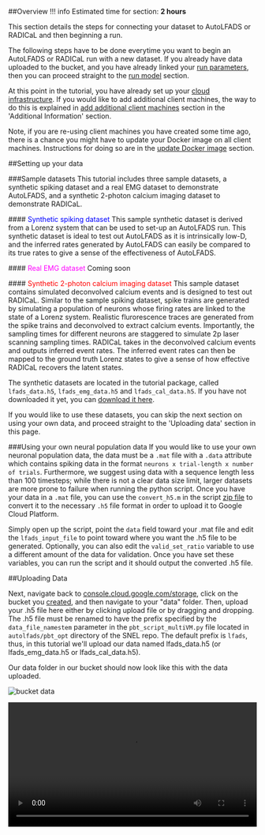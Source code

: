 ##Overview
!!! info
    Estimated time for section: **2 hours**

This section details the steps for connecting your dataset to AutoLFADS or RADICaL and then beginning a run.

The following steps have to be done everytime you want to begin an AutoLFADS or RADICaL run with a new dataset. If you already have data uploaded to the bucket, and you have already linked your [run parameters](../run_params), then you can proceed straight to the [run model](../run_autoLFADS) section.

At this point in the tutorial, you have already set up your [cloud infrastructure](../create_infra). If you would like to add additional client machines, the way to do this is explained in [add additional client machines](../runAddInfo/#Add-Additional-Client-Machines) section in the 'Additional Information' section. 

Note, if you are re-using client machines you have created some time ago, there is a chance you might have to update your Docker image on all client machines. Instructions for doing so are in the [update Docker image](../runAddInfo/#Updating-docker-image) section. 

##Setting up your data

###Sample datasets
This tutorial includes three sample datasets, a synthetic spiking dataset and a real EMG dataset to demonstrate AutoLFADS, and a synthetic 2-photon calcium imaging dataset to demonstrate RADICaL.

####<span style="color:blue;"> Synthetic spiking dataset</span>
This sample synthetic dataset is derived from a Lorenz system that can be used to set-up an AutoLFADS run. This synthetic dataset is ideal to test out AutoLFADS as it is intrinsically low-D, and the inferred rates generated by AutoLFADS can easily be compared to its true rates to give a sense of the effectiveness of AutoLFADS.

####<span style="color:magenta;"> Real EMG dataset</span>
Coming soon

####<span style="color:red;"> Synthetic 2-photon calcium imaging dataset</span>
This sample dataset contains simulated deconvolved calcium events and is designed to test out RADICaL. Similar to the sample spiking dataset, spike trains are generated by simulating a population of neurons whose firing rates are linked to the state of a Lorenz system. Realistic flurorescence traces are generated from the spike trains and deconvolved to extract calcium events. Importantly, the sampling times for different neurons are staggered to simulate 2p laser scanning sampling times. RADICaL takes in the deconvolved calcium events and outputs inferred event rates. The inferred event rates can then be mapped to the ground truth Lorenz states to give a sense of how effective RADICaL recovers the latent states.


The synthetic datasets are located in the tutorial package, called `lfads_data.h5`, `lfads_emg_data.h5` and `lfads_cal_data.h5`. If you have not downloaded it yet, you can [download it here](files/tutorial_package.zip).

If you would like to use these datasets, you can skip the next section on using your own data, and proceed straight to the 'Uploading data' section in this page.

###Using your own neural population data
If you would like to use your own neuronal population data, the data must be a `.mat` file with a `.data` attribute which contains spiking data in the format `neurons x trial-length x number of trials`. Furthermore, we suggest using data with a sequence length less than 100 timesteps; while there is not a clear data size limit, larger datasets are more prone to failure when running the python script. Once you have your data in a `.mat` file, you can use the `convert_h5.m` in the script [zip file](files/tutorial_package.zip) to convert it to the necessary `.h5` file format in order to upload it to Google Cloud Platform. 

Simply open up the script, point the `data` field toward your .mat file and edit the `lfads_input_file` to point toward where you want the .h5 file to be generated. Optionally, you can also edit the `valid_set_ratio` variable to use a different amount of the data for validation. Once you have set these variables, you can run the script and it should output the converted .h5 file.  

##Uploading Data

Next, navigate back to [console.cloud.google.com/storage](https://console.cloud.google.com/storage), click on the bucket you [created](../create_bucket), and then navigate to your "data" folder. Then, upload your .h5 file here either by clicking upload file or by dragging and dropping. The .h5 file must be renamed to have the prefix specified by the `data_file_namestem` parameter in the `pbt_script_multiVM.py` file located in `autolfads/pbt_opt` directory of the SNEL repo. The default prefix is `lfads`, thus, in this tutorial we'll upload our data named lfads_data.h5 (or lfads_emg_data.h5 or lfads_cal_data.h5).

Our data folder in our bucket should now look like this with the data uploaded.

![bucket data](img/bucket_data_updated.PNG)   

<video width="100%" height="auto" controls loop>
  <source src="../media/autoLFADS/upload_data.mp4" type="video/mp4">
</video> 
